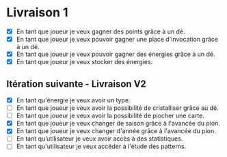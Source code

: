 # Livraison 1

- [x] En tant que joueur je veux gagner des points grâce à un dé.
- [x] En tant que joueur je veux pouvoir gagner une place d'invocation grâce à un dé.
- [x] En tant que joueur je veux pouvoir gagner des énergies grâce à un dé.
- [x] En tant que joueur je veux stocker des énergies.

## Itération suivante - Livraison V2

- [x] En tant qu'énergie je veux avoir un type.
- [ ] En tant que joueur je veux avoir la possibilité de cristalliser grâce au dé.
- [ ] En tant que joueur je veux avoir la possibilité de piocher une carte.
- [x] En tant que joueur je veux changer de saison grâce à l'avancée du pion.
- [x] En tant que joueur je veux changer d'année grâce à l'avancée du pion.
- [ ] En tant qu’utilisateur je veux avoir accès à des statistiques.
- [ ] En tant qu'utilisateur je veux accéder à l'étude des patterns.